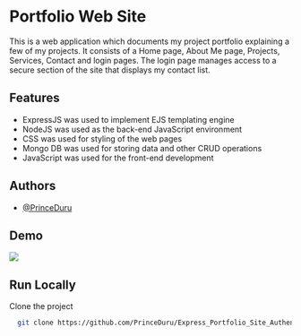 
# Portfolio Web Site

This is a web application which documents my project portfolio explaining a few of my projects. 
It consists of a Home page, About Me page, Projects, Services, Contact and login pages.
The login page manages access to a secure section of the site that displays my contact list.
## Features

- ExpressJS was used to implement EJS templating engine
- NodeJS was used as the back-end JavaScript environment
- CSS was used for styling of the web pages
- Mongo DB was used for storing data and other CRUD operations
- JavaScript was used for the front-end development

## Authors

- [@PrinceDuru](https://github.com/PrinceDuru)


## Demo

<p><img src="https://github.com/PrinceDuru/Express_Portfolio_Site_Authentication/blob/master/portfolio_site_demo.gif" /></p>


## Run Locally

Clone the project

```bash
  git clone https://github.com/PrinceDuru/Express_Portfolio_Site_Authentication
```



